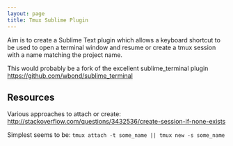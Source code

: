 ```yaml
---
layout: page
title: Tmux Sublime Plugin
---
```


Aim is to create a Sublime Text plugin which allows a keyboard shortcut to be used to open a terminal window and resume or create a tmux session with a name matching the project name.

This would probably be a fork of the excellent sublime_terminal plugin <https://github.com/wbond/sublime_terminal>

## Resources

Various approaches to attach or create: <http://stackoverflow.com/questions/3432536/create-session-if-none-exists>

Simplest seems to be: `tmux attach -t some_name || tmux new -s some_name`